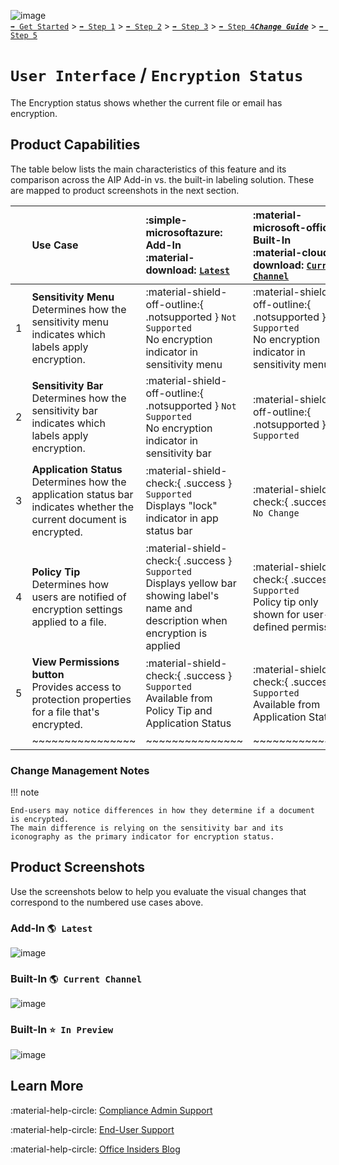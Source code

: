 ![image](https://user-images.githubusercontent.com/43501191/195164735-920ec45a-cd2c-41a1-9d22-6a557ca9ddc3.png)<br>
[`➡️ Get Started`](../../GetStarted.md) > [`➡️ Step 1`](../../AIP2MIPStep1.md) > [`➡️ Step 2`](../../AIP2MIPStep2.md) > [`➡️ Step 3`](../../AIP2MIPStep3.md) > [`➡️ Step 4`](../../AIP2MIPStep4.md)[***`Change Guide`***](../../CompareAIP2MIP.md) > [`➡️ Step 5`](../../AIP2MIPStep5.md)


# `User Interface` / `Encryption Status`

The Encryption status shows whether the current file or email has encryption.


## Product Capabilities
The table below lists the main characteristics of this feature and its comparison across the AIP Add-in vs. the built-in labeling solution. These are mapped to product screenshots in the next section. 

|  | Use Case  | :simple-microsoftazure: Add-In<br>:material-download: [`Latest`](https://learn.microsoft.com/en-us/azure/information-protection/rms-client/unifiedlabelingclient-version-release-history)| :material-microsoft-office: Built-In<br>:material-cloud-download: [`Current Channel`](https://learn.microsoft.com/en-us/microsoft-365/compliance/sensitivity-labels-office-apps#support-for-sensitivity-label-capabilities-in-apps) | :material-microsoft-office: Built-In<br>:material-calendar-clock: `Coming Soon` |
| :---: | :---- | :---- | :---- | :---- |
| 1 | **Sensitivity Menu**<br>Determines how the sensitivity menu indicates which labels apply encryption. | :material-shield-off-outline:{ .notsupported } `Not Supported`<br>No encryption indicator in sensitivity menu |  :material-shield-off-outline:{ .notsupported } `Not Supported` <br>No encryption indicator in sensitivity menu  | :material-shield-check:{ .success } `Supported`<br>Displays encryption status of each available label in its icon |
| 2 | **Sensitivity Bar** <br>Determines how the sensitivity bar indicates which labels apply encryption.  | :material-shield-off-outline:{ .notsupported } `Not Supported`<br>No encryption indicator in sensitivity bar |  :material-shield-off-outline:{ .notsupported } `Not Supported` | :material-shield-check:{ .success } `Supported`<br>Displays encryption status of each available label in its icon |
| 3 | **Application Status** <br>Determines how the application status bar indicates whether the current document is encrypted.  | :material-shield-check:{ .success } `Supported`<br>Displays "lock" indicator in app status bar |  :material-shield-check:{ .success } `No Change` |
| 4 | **Policy Tip** <br>Determines how users are notified of encryption settings applied to a file.  | :material-shield-check:{ .success } `Supported`<br>Displays yellow bar showing label's name and description when encryption is applied |  :material-shield-check:{ .success } `Supported`<br>Policy tip only shown for user-defined permissions | :material-shield-check:{ .success } `Supported`<br>Policy tip only shown for user-defined permissions |
| 5 | **View Permissions button** <br>Provides access to protection properties for a file that's encrypted. | :material-shield-check:{ .success } `Supported`<br>Available from Policy Tip and Application Status |  :material-shield-check:{ .success } `Supported`<br>Available from Application Status | :material-shield-check:{ .success } `Supported`<br>Available from Application Status |
|  | ~~~~~~~~~~~~~~~~ | ~~~~~~~~~~~~~~~ | ~~~~~~~~~~~~~~~ | ~~~~~~~~~~~~~~~ |


### Change Management Notes

!!! note

    End-users may notice differences in how they determine if a document is encrypted. 
    The main difference is relying on the sensitivity bar and its iconography as the primary indicator for encryption status.


## Product Screenshots

Use the screenshots below to help you evaluate the visual changes that correspond to the numbered use cases above. 


### Add-In `🌎 Latest`

![image](https://user-images.githubusercontent.com/43501191/194781714-2a006b49-7847-43df-9cf8-48e2081399e6.png)

### Built-In `🌎 Current Channel`

![image](https://user-images.githubusercontent.com/43501191/194781678-f4d8d702-8c18-4a72-a74a-0e7e5f07185c.png)

### Built-In `⭐ In Preview`

![image](https://user-images.githubusercontent.com/43501191/194781680-b766b754-019d-49f1-890a-6b6722797713.png)


## Learn More

:material-help-circle: [Compliance Admin Support](https://learn.microsoft.com/en-us/microsoft-365/compliance/sensitivity-labels-office-apps?view=o365-worldwide#sensitivity-bar)

:material-help-circle: [End-User Support](https://support.microsoft.com/en-us/office/apply-sensitivity-labels-to-your-files-and-email-in-office-2f96e7cd-d5a4-403b-8bd7-4cc636bae0f9)

:material-help-circle: [Office Insiders Blog](https://insider.office.com/blog/sensitivity-bar-in-office-for-windows)
